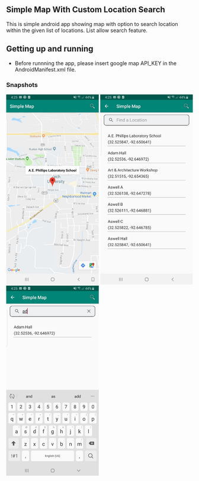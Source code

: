 ## Simple Map With Custom Location Search
This is simple android app showing map with option to search location within the given list of locations.  List allow search feature. 

## Getting up and running
* Before runnning the app, please insert google map API_KEY in the AndroidManifest.xml file. 
### Snapshots
<p float="left">
<img src="/Snapshots/69459658_500639783826615_2788275391125520384_n.jpg" width="250" alt="My cool pic1"/>
<img src="/Snapshots/69395563_387721218607902_4335311384100208640_n.jpg" width="250" alt="My cool pic3"/>
<img src="/Snapshots/69344051_496432031148805_8977964138206593024_n.jpg" width="250" alt="My cool pic2"/>
</p>


